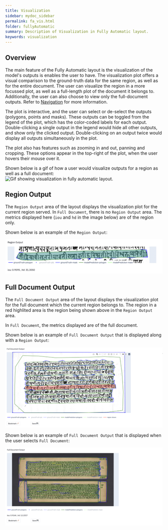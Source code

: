 ```yaml
---
title: Visualization
sidebar: mydoc_sidebar
permalink: fa_vis.html
folder: fullyAutomatic
summary: Description of Visualization in Fully Automatic layout.
keywords: visualization
---
```


## Overview

The main feature of the Fully Automatic layout is the visualization of the model's outputs is enables the user to have. The visualization plot offers a visual comparison to the ground-truth data for the same region, as well as for the entire document. The user can visualize the region in a more focussed plot, as well as a full-length plot of the document it belongs to. Additionally, the user can also choose to view only the full-document outputs. Refer to [Navigation](fa_navigation.html) for more information.

The plot is interactive, and the user can select or de-select the outputs (polygons, points and masks). These outputs can be toggled from the legend of the plot, which has the color-coded labels for each output. Double-clicking a single output in the legend would hide all other outputs, and show only the clicked output. Double-clicking on an output twice would display all outputs simultaneously in the plot.

The plot also has features such as zooming in and out, panning and cropping. These options appear in the top-right of the plot, when the user hovers their mouse over it.

Shown below is a gif of how a user would visualize outputs for a region as well as a full document:
![Gif showing visualization in fully automatic layout.](gifs/fully-automatic-layout.gif)

## Region Output

The `Region Output` area of the layout displays the visualization plot for the current region served. In `Full Document`, there is no `Region Output` area. The metrics displayed here (`iou` and `hd` in the image below) are of the region only. 

Shown below is an example of the `Region Output`:

![Region output in fully automatic.](images/fa_region.png)

## Full Document Output

The `Full Document Output` area of the layout displays the visualization plot for the full document which the current region belongs to. The region in a red highlited area is the region being shown above in the `Region Output` area. 

In `Full Document`, the metrics displayed are of the full document. 

Shown below is an example of `Full Document Output` that is displayed along with a `Region Output`:

![Full document output in fully automatic.](images/fa_document.png)

Shown below is an example of `Full Document Output` that is displayed when the user selects `Full Document`:

![Full document output without region in fully automatic.](images/fa_document_full.png)